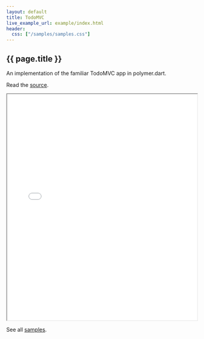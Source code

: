 ```yaml
---
layout: default
title: TodoMVC
live_example_url: example/index.html
header:
  css: ["/samples/samples.css"]
---
```


## {{ page.title }}

An implementation of the familiar TodoMVC app in polymer.dart.

Read the
[source](https://github.com/dart-lang/bleeding_edge/tree/master/dart/samples/third_party/todomvc).

<iframe class="running-app-frame"
        style="height:600px;width:100%;"
        src="{{page.live_example_url}}">
</iframe>

See all [samples](/samples/).
